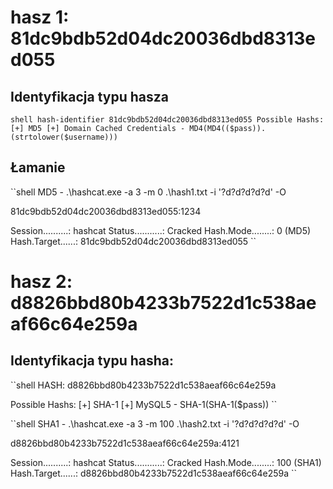 # hasz 1: 81dc9bdb52d04dc20036dbd8313ed055

## Identyfikacja typu hasza
``shell
hash-identifier 81dc9bdb52d04dc20036dbd8313ed055
Possible Hashs:
[+] MD5
[+] Domain Cached Credentials - MD4(MD4(($pass)).(strtolower($username)))
``

## Łamanie
``shell
MD5 - .\hashcat.exe -a 3 -m 0 .\hash1.txt -i '?d?d?d?d?d' -O

81dc9bdb52d04dc20036dbd8313ed055:1234

Session..........: hashcat
Status...........: Cracked
Hash.Mode........: 0 (MD5)
Hash.Target......: 81dc9bdb52d04dc20036dbd8313ed055
``

# hasz 2: d8826bbd80b4233b7522d1c538aeaf66c64e259a 

## Identyfikacja typu hasha:
``shell
HASH: d8826bbd80b4233b7522d1c538aeaf66c64e259a

Possible Hashs:
[+] SHA-1
[+] MySQL5 - SHA-1(SHA-1($pass))
`` 

``shell 
SHA1 - .\hashcat.exe -a 3 -m 100 .\hash2.txt -i '?d?d?d?d?d' -O

d8826bbd80b4233b7522d1c538aeaf66c64e259a:4121

Session..........: hashcat
Status...........: Cracked
Hash.Mode........: 100 (SHA1)
Hash.Target......: d8826bbd80b4233b7522d1c538aeaf66c64e259a
``

